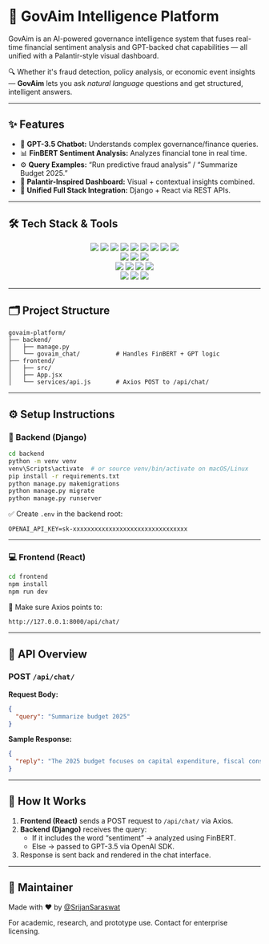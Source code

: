 
# 🚀 GovAim Intelligence Platform

GovAim is an AI-powered governance intelligence system that fuses real-time financial sentiment analysis and GPT-backed chat capabilities — all unified with a Palantir-style visual dashboard.

🔍 Whether it's fraud detection, policy analysis, or economic event insights — **GovAim** lets you ask *natural language* questions and get structured, intelligent answers.

---

## ✨ Features

- 🤖 **GPT-3.5 Chatbot:** Understands complex governance/finance queries.
- 📊 **FinBERT Sentiment Analysis:** Analyzes financial tone in real time.
- ⚙️ **Query Examples:** “Run predictive fraud analysis” / “Summarize Budget 2025.”
- 🧠 **Palantir-Inspired Dashboard:** Visual + contextual insights combined.
- 🔗 **Unified Full Stack Integration:** Django + React via REST APIs.

---

## 🛠️ Tech Stack & Tools

<p align="center">
  <img src="https://img.shields.io/badge/-C-659ad2?style=flat&logo=c&logoColor=white"/>
  <img src="https://img.shields.io/badge/-C++-00599C?style=flat&logo=c%2B%2B&logoColor=white"/>
  <img src="https://img.shields.io/badge/-Python-black?style=flat&logo=python&logoColor=white"/>
  <img src="https://img.shields.io/badge/-Solidity-363636?style=flat&logo=solidity&logoColor=white"/>
  <img src="https://img.shields.io/badge/-Django-092E20?style=flat&logo=django&logoColor=white"/>
  <img src="https://img.shields.io/badge/-Django%20REST%20Framework-grey?style=flat&logo=django&logoColor=white"/>
  <img src="https://img.shields.io/badge/-MySQL-F29111?style=flat&logo=mysql&logoColor=white"/>
  <img src="https://img.shields.io/badge/-PostgreSQL-336791?style=flat&logo=postgresql&logoColor=white"/>
  <img src="https://img.shields.io/badge/-PL/SQL-F80000?style=flat&logo=oracle&logoColor=white"/>
  <br/>
  <img src="https://img.shields.io/badge/-HTML5-E34F26?style=flat&logo=html5&logoColor=white"/>
  <img src="https://img.shields.io/badge/-CSS3-1572B6?style=flat&logo=css3&logoColor=white"/>
  <img src="https://img.shields.io/badge/-JavaScript-F0DB4F?style=flat&logo=javascript&logoColor=black"/>
  <br/>
  <img src="https://img.shields.io/badge/-Git-F1502F?style=flat&logo=git&logoColor=white"/>
  <img src="https://img.shields.io/badge/-GitHub-181717?style=flat&logo=github&logoColor=white"/>
  <img src="https://img.shields.io/badge/-Postman-FF6C37?style=flat&logo=postman&logoColor=white"/>
  <img src="https://img.shields.io/badge/-VS%20Code-007ACC?style=flat&logo=visual%20studio%20code&logoColor=white"/>
  <br/>
  <img src="https://img.shields.io/badge/-Figma-000000?style=flat&logo=figma&logoColor=white"/>
  <img src="https://img.shields.io/badge/-Adobe%20Illustrator-FF9A00?style=flat&logo=adobe-illustrator&logoColor=white"/>
  <img src="https://img.shields.io/badge/-Adobe%20Photoshop-31A8FF?style=flat&logo=adobe-photoshop&logoColor=white"/>
</p>

---

## 🗂️ Project Structure

```
govaim-platform/
├── backend/
│   ├── manage.py
│   └── govaim_chat/          # Handles FinBERT + GPT logic
├── frontend/
│   ├── src/
│   ├── App.jsx
│   └── services/api.js       # Axios POST to /api/chat/
```

---

## ⚙️ Setup Instructions

### 🔁 Backend (Django)

```bash
cd backend
python -m venv venv
venv\Scripts\activate  # or source venv/bin/activate on macOS/Linux
pip install -r requirements.txt
python manage.py makemigrations
python manage.py migrate
python manage.py runserver
```

✅ Create `.env` in the backend root:
```
OPENAI_API_KEY=sk-xxxxxxxxxxxxxxxxxxxxxxxxxxxxxxxx
```

---

### 💻 Frontend (React)

```bash
cd frontend
npm install
npm run dev
```

🧠 Make sure Axios points to:
```
http://127.0.0.1:8000/api/chat/
```

---

## 📡 API Overview

### POST `/api/chat/`

**Request Body:**
```json
{
  "query": "Summarize budget 2025"
}
```

**Sample Response:**
```json
{
  "reply": "The 2025 budget focuses on capital expenditure, fiscal consolidation..."
}
```

---

## 🧠 How It Works

1. **Frontend (React)** sends a POST request to `/api/chat/` via Axios.
2. **Backend (Django)** receives the query:
   - If it includes the word “sentiment” → analyzed using FinBERT.
   - Else → passed to GPT-3.5 via OpenAI SDK.
3. Response is sent back and rendered in the chat interface.

---

## 👥 Maintainer

Made with ❤️ by [@SrijanSaraswat](https://github.com/SrijanSaraswat)

For academic, research, and prototype use. Contact for enterprise licensing.
